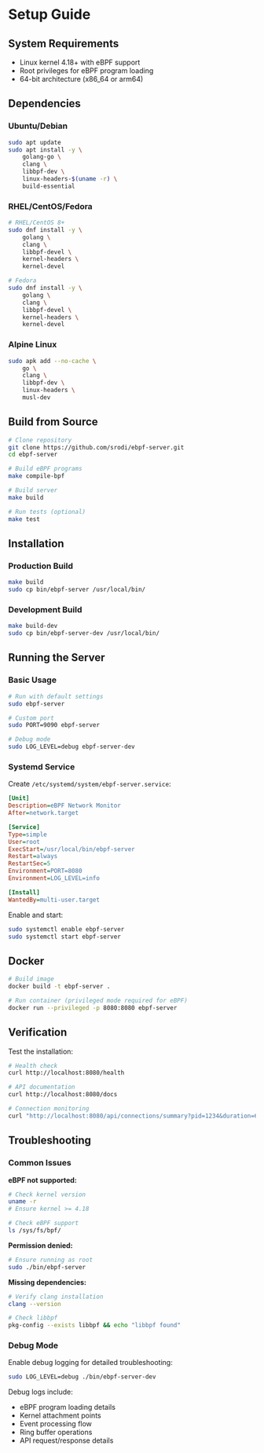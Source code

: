# Setup Guide

## System Requirements

- Linux kernel 4.18+ with eBPF support
- Root privileges for eBPF program loading
- 64-bit architecture (x86_64 or arm64)

## Dependencies

### Ubuntu/Debian

```bash
sudo apt update
sudo apt install -y \
    golang-go \
    clang \
    libbpf-dev \
    linux-headers-$(uname -r) \
    build-essential
```

### RHEL/CentOS/Fedora

```bash
# RHEL/CentOS 8+
sudo dnf install -y \
    golang \
    clang \
    libbpf-devel \
    kernel-headers \
    kernel-devel

# Fedora
sudo dnf install -y \
    golang \
    clang \
    libbpf-devel \
    kernel-headers \
    kernel-devel
```

### Alpine Linux

```bash
sudo apk add --no-cache \
    go \
    clang \
    libbpf-dev \
    linux-headers \
    musl-dev
```

## Build from Source

```bash
# Clone repository
git clone https://github.com/srodi/ebpf-server.git
cd ebpf-server

# Build eBPF programs
make compile-bpf

# Build server
make build

# Run tests (optional)
make test
```

## Installation

### Production Build

```bash
make build
sudo cp bin/ebpf-server /usr/local/bin/
```

### Development Build

```bash
make build-dev
sudo cp bin/ebpf-server-dev /usr/local/bin/
```

## Running the Server

### Basic Usage

```bash
# Run with default settings
sudo ebpf-server

# Custom port
sudo PORT=9090 ebpf-server

# Debug mode
sudo LOG_LEVEL=debug ebpf-server-dev
```

### Systemd Service

Create `/etc/systemd/system/ebpf-server.service`:

```ini
[Unit]
Description=eBPF Network Monitor
After=network.target

[Service]
Type=simple
User=root
ExecStart=/usr/local/bin/ebpf-server
Restart=always
RestartSec=5
Environment=PORT=8080
Environment=LOG_LEVEL=info

[Install]
WantedBy=multi-user.target
```

Enable and start:

```bash
sudo systemctl enable ebpf-server
sudo systemctl start ebpf-server
```

## Docker

```bash
# Build image
docker build -t ebpf-server .

# Run container (privileged mode required for eBPF)
docker run --privileged -p 8080:8080 ebpf-server
```

## Verification

Test the installation:

```bash
# Health check
curl http://localhost:8080/health

# API documentation
curl http://localhost:8080/docs

# Connection monitoring
curl "http://localhost:8080/api/connections/summary?pid=1234&duration=60"
```

## Troubleshooting

### Common Issues

**eBPF not supported:**
```bash
# Check kernel version
uname -r
# Ensure kernel >= 4.18

# Check eBPF support
ls /sys/fs/bpf/
```

**Permission denied:**
```bash
# Ensure running as root
sudo ./bin/ebpf-server
```

**Missing dependencies:**
```bash
# Verify clang installation
clang --version

# Check libbpf
pkg-config --exists libbpf && echo "libbpf found"
```

### Debug Mode

Enable debug logging for detailed troubleshooting:

```bash
sudo LOG_LEVEL=debug ./bin/ebpf-server-dev
```

Debug logs include:
- eBPF program loading details
- Kernel attachment points
- Event processing flow
- Ring buffer operations
- API request/response details
